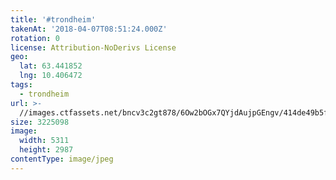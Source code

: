 ```yaml
---
title: '#trondheim'
takenAt: '2018-04-07T08:51:24.000Z'
rotation: 0
license: Attribution-NoDerivs License
geo:
  lat: 63.441852
  lng: 10.406472
tags:
  - trondheim
url: >-
  //images.ctfassets.net/bncv3c2gt878/6Ow2bOGx7QYjdAujpGEngv/414de49b5f1a196d9d8cbc7b40675461/trondheim_41340083452_o
size: 3225098
image:
  width: 5311
  height: 2987
contentType: image/jpeg
---
```


